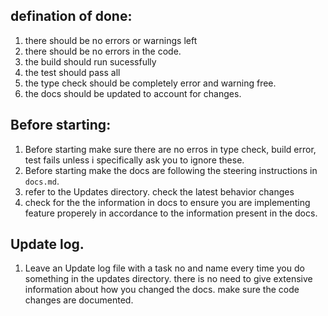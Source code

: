 ## defination of done:
1. there should be no errors or warnings left
2. there should be no errors in the code.
3. the build should run sucessfully
4. the test should pass all
5. the type check should be completely error and warning free.
6. the docs should be updated to account for changes.


## Before starting:
1. Before starting make sure there are no erros in type check, build error, test fails unless i specifically ask you to ignore these.
2. Before starting make the docs are following the steering instructions in `docs.md`.
3. refer to the Updates directory. check the latest behavior changes
4. check for the the information in docs to ensure you are implementing feature properely in accordance to the information present in the docs.

## Update log.
1. Leave an Update log file with a task no and name every time you do something in the updates directory. there is no need to give extensive information about how you changed the docs. make sure the code changes are documented.